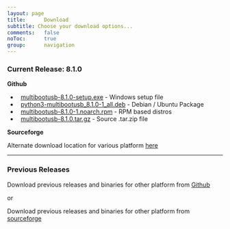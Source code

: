 ```yaml
---
layout: page
title:      Download
subtitle: Choose your download options...
comments:	false
noToc:		true
group: 		navigation
---
```


### Current Release: 8.1.0

**Github**


- <span class="fa fa-2x fa-windows"></span>&nbsp; [multibootusb-8.1.0-setup.exe](https://github.com/mbusb/multibootusb/releases/download/v8.1.0/multibootusb-8.1.0-setup.exe) - Windows setup file
- <span class="fa fa-2x fa-linux"></span>&nbsp; [python3-multibootusb_8.1.0-1_all.deb](https://github.com/mbusb/multibootusb/releases/download/v8.1.0/python3-multibootusb_8.1.0-1_all.deb) - Debian / Ubuntu Package
- <span class="fa fa-2x fa-linux"></span>&nbsp; [multibootusb-8.1.0-1.noarch.rpm](https://github.com/mbusb/multibootusb/releases/download/v8.1.0/multibootusb-8.1.0-1.noarch.rpm) - RPM based distros
- <span class="fa fa-2x fa-file-zip-o"></span>&nbsp; [multibootusb-8.1.0.tar.gz](https://github.com/mbusb/multibootusb/archive/v8.1.0.tar.gz) - Source .tar.zip file

**Sourceforge**

Alternate download location for various platform [here](https://sourceforge.net/projects/multibootusb/files/8.1.0/)

___

### Previous Releases

Download previous releases and binaries for other platform from [Github](https://github.com/mbusb/multibootusb/releases)

or

Download previous releases and binaries for other platform from [sourceforge](https://sourceforge.net/projects/multibootusb/files/?source=navbar)
